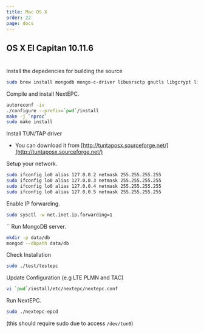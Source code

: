 ```yaml
---
title: Mac OS X
order: 22
page: docs
---
```


## OS X El Capitan 10.11.6

#
Install the depedencies for building the source
```bash
sudo brew install mongodb mongo-c-driver libusrsctp gnutls libgcrypt libidn libyaml
```

Compile and install NextEPC.
```bash
autoreconf -iv
./configure --prefix=`pwd`/install
make -j `nproc`
sudo make install
```

Install TUN/TAP driver
- You can download it from [http://tuntaposx.sourceforge.net/](http://tuntaposx.sourceforge.net/)

Setup your network.
```bash
sudo ifconfig lo0 alias 127.0.0.2 netmask 255.255.255.255
sudo ifconfig lo0 alias 127.0.0.3 netmask 255.255.255.255
sudo ifconfig lo0 alias 127.0.0.4 netmask 255.255.255.255
sudo ifconfig lo0 alias 127.0.0.5 netmask 255.255.255.255
```

Enable IP forwarding.
```bash
sudo sysctl -w net.inet.ip.forwarding=1
```

``
Run MongoDB server.
```bash
mkdir -p data/db
mongod --dbpath data/db
```

Check Installation
```bash
sudo ./test/testepc
```

Update Configuration (e.g LTE PLMN and TAC)
```bash
vi `pwd`/install/etc/nextepc/nextepc.conf
```

Run NextEPC.
```bash
sudo ./nextepc-epcd
```
(this should require sudo due to access `/dev/tun0`)
